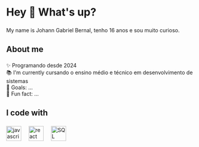 <h1 align="left">Hey 👋 What's up?</h1>

###

<p align="left">My name is Johann Gabriel Bernal, tenho 16 anos e sou muito curioso.

###

<h2 align="left">About me</h2>

###

<p align="left">✨ Programando desde 2024 <br>📚 I'm currently cursando o ensino médio e técnico em desenvolvimento de sistemas<br>🎯 Goals: ...<br>🎲 Fun fact: ...</p>

###

<h2 align="left">I code with</h2>

###

<div align="left">
  <img src="https://cdn.jsdelivr.net/gh/devicons/devicon/icons/javascript/javascript-original.svg" height="40" alt="javascript logo"  />
  <img width="12" />
  <img src="https://cdn.jsdelivr.net/gh/devicons/devicon/icons/react/react-original.svg" height="40" alt="react logo"  />
  <img width="12" />
  <img src="https://upload.wikimedia.org/wikipedia/commons/8/87/Sql_data_base_with_logo.png" height="40" alt="SQL logo"  />
  <img width="12" />
 
</div>

###
<!--
**JohannGBL/JohannGBL** is a ✨ _special_ ✨ repository because its `README.md` (this file) appears on your GitHub profile.

Here are some ideas to get you started:

- 🔭 Sou estudante de Desenvolvimento de sistemas
- 🌱 I’m currently learning ...
- 👯 I’m looking to collaborate on ...
- 🤔 I’m looking for help with ...
- 💬 Ask me about ...
- 📫 How to reach me: ...
- 😄 Pronouns: ...
- ⚡ Fun fact: ...
-->
